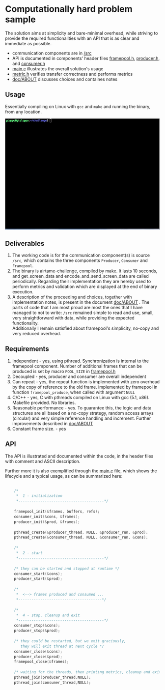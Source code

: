 Computationally hard problem sample
===============

The solution aims at simplicity and bare-minimal overhead, while striving to provide the required functionalities with an  API that is as clear and immediate as possible. 

- communication components are in [/src](src)
- API is documented in components' header files [framepool.h](src/framepool.h), [producer.h](src/producer.h), and [consumer.h](src/consumer.h)
- [main.c](main.c) illustrates the overall solution's usage
- [metric.h](metric.h) verifies transfer correctness and performs metrics
- [doc/ABOUT](/doc/ABOUT) discusses choices and containes notes



Usage
-----

Essentially compiling on Linux with ```gcc``` and ```make``` and running the binary, from any location. 

![gif](challenge-sample.gif)


Deliverables
------------

1. The working code is for the communication component(s) is source ```/src```, which contains the three components  ```Producer```, ```Consumer``` and ```Framepool```.
2. The binary is airtame-challenge, compiled by make. It lasts 10 seconds, and get_screen_data and encode_and_send_screen_data are called periodically. Regarding their implementation they are hereby used to perform metrics and validation which are displayed at the end of binary execution. 
3. A description of the proceeding and choices, together with implementation notes, is present in the document [doc/ABOUT](/doc/ABOUT) . 
The parts of code that I am most proud are most the ones that I have managed to not to write: ```/src``` remained simple to read and use, small, very straightforward with data, while providing the expected functionality.  
Additionally I remain satisfied about framepool's simplicity, no-copy and very reduced overhead.

Requirements
------------

1. Independent - yes, using pthread. Synchronization is internal to the framepool component. Number of additional frames that can be produced is set by macro ```POOL_SIZE``` in [framepool.h](src/framepool.h)
2. Decoupled - yes, producer and consumer are overall independent
3. Can repeat - yes, the repeat function is implemented with zero overhead by the copy of reference to the old frame. implemented by framepool in function ```framepool_produce```, when called with argument ```NULL```
4. C/C++ - yes, C with pthreads compiled on Linux with gcc (5.1, x86). Makefile provided. No libraries.
5. Reasonable performance - yes. To guarantee this, the logic and data structures are all based on a no-copy strategy, random access arrays (circular) and very simple reference handling and increment. Further improvements described in [doc/ABOUT](/doc/ABOUT)
6. Constant frame size. - yes



API
---

The API is illustrated and documented within the code, in the header files with comment and ASCII description. 

Further more it is also exemplified through the [main.c](main.c) file, which shows the lifecycle and a typical usage, as can be summarized here:

```C

    /*
     *  1 - initialization          
     *---------------------------------------*/
    
    framepool_init(&frames, buffers, refs);
    consumer_init(&cons, &frames);
    producer_init(&prod, &frames);
    
    pthread_create(&producer_thread, NULL, &producer_run, &prod);
    pthread_create(&consumer_thread, NULL, &consumer_run, &cons);
    
    /*
     *  2 - start         
     *---------------------------------------*/

    /* they can be started and stopped at runtime */
    consumer_start(&cons);
    producer_start(&prod);
    
    /*
     *  <--> frames produced and consumed ...        
     *--------------------------------------*/

    /*
     *  4 - stop, cleanup and exit          
     *---------------------------------------*/
    consumer_stop(&cons);                           
    producer_stop(&prod);

    /* they could be restarted, but we exit graciously, 
       they will exit thread at next cycle */
    consumer_close(&cons);                          
    producer_close(&prod);
    framepool_close(&frames);

    /* waiting for the threads, then printing metrics, cleanup and exit */ 
    pthread_join(producer_thread,NULL);
    pthread_join(consumer_thread,NULL);
```
